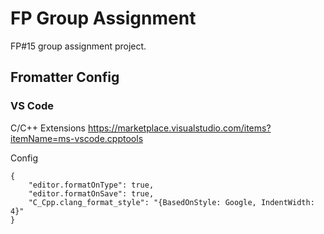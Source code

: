 # FP Group Assignment

FP#15 group assignment project.

## Fromatter Config

### VS Code

C/C++ Extensions
https://marketplace.visualstudio.com/items?itemName=ms-vscode.cpptools

Config

```
{
    "editor.formatOnType": true,
    "editor.formatOnSave": true,
    "C_Cpp.clang_format_style": "{BasedOnStyle: Google, IndentWidth: 4}"
}
```

